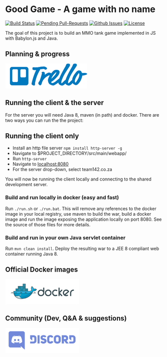 # Good Game - A game with no name

[![Build Status](https://travis-ci.org/team142/gg.svg?branch=master)](https://travis-ci.org/team142/gg)
[![Pending Pull-Requests](http://githubbadges.herokuapp.com/team142/gg/pulls.svg?style=flat)](https://github.com/team142/gg/pulls)
[![Github Issues](http://githubbadges.herokuapp.com/team142/gg/issues.svg?style=flat)](https://github.com/team142/gg/issues)
[![License](http://img.shields.io/:license-mit-blue.svg?style=flat)](http://badges.mit-license.org)


The goal of this project is to build an MMO tank game implemented in JS with Babylon.js and Java.

## Planning & progress
<a href="https://trello.com/b/kTa2O4Ya/gg-board"><img src="docs/trello.png" height="80"></a>

## Running the client & the server

For the server you will need Java 8, maven (in path) and docker. There are two ways you can run the the project:

## Running the client only

- Install an http file server `npm install http-server -g`
- Navigate to $PROJECT_DIRECTORY/src/main/webapp/
- Run `http-server`
- Navigate to <a href="http://localhost:8080">localhost:8080</a>
- For the server drop-down, select team142.co.za


You will now be running the client locally and connecting to the shared development server.

### Build and run locally in docker (easy and fast)

Run `./run.sh` or `./run.bat`. This will remove any references to the docker image in your local registry, use maven to build the war, build a docker image and run the image exposing the application locally on port 8080. See the source of those files for more details.

### Build and run in your own Java servlet container

Run `mvn clean install`. Deploy the resulting war to a JEE 8 compliant web container running Java 8. 

## Official Docker images
<a href="https://hub.docker.com/r/team142/gg/tags/"><img src="docs/docker.png" height="80"></a>

## Community (Dev, Q&A & suggestions)
<a href="https://discord.gg/QaagkDh"><img src="docs/discord.png" height="80"></a>
